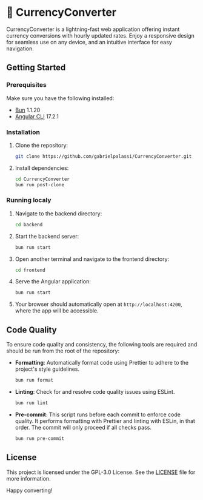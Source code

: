 # 💱 CurrencyConverter

CurrencyConverter is a lightning-fast web application offering instant currency conversions with hourly updated rates. Enjoy a responsive design for seamless use on any device, and an intuitive interface for easy navigation.

## Getting Started

### Prerequisites

Make sure you have the following installed:

- [Bun](https://bun.sh/) 1.1.20
- [Angular CLI](https://angular.dev/installation#install-angular-cli) 17.2.1

### Installation

1. Clone the repository:

   ```bash
   git clone https://github.com/gabrielpalassi/CurrencyConverter.git
   ```

2. Install dependencies:

   ```bash
   cd CurrencyConverter
   bun run post-clone
   ```

### Running localy

1. Navigate to the backend directory:

   ```bash
   cd backend
   ```

2. Start the backend server:

   ```bash
   bun run start
   ```

3. Open another terminal and navigate to the frontend directory:

   ```bash
   cd frontend
   ```

4. Serve the Angular application:

   ```bash
   bun run start
   ```

5. Your browser should automatically open at `http://localhost:4200`, where the app will be accessible.

## Code Quality

To ensure code quality and consistency, the following tools are required and should be run from the root of the repository:

- **Formatting**: Automatically format code using Prettier to adhere to the project's style guidelines.

  ```bash
  bun run format
  ```

- **Linting**: Check for and resolve code quality issues using ESLint.

  ```bash
  bun run lint
  ```

- **Pre-commit**: This script runs before each commit to enforce code quality. It performs formatting with Prettier and linting with ESLin, in that order. The commit will only proceed if all checks pass.

  ```bash
  bun run pre-commit
  ```

## License

This project is licensed under the GPL-3.0 License. See the [LICENSE](LICENSE) file for more information.

Happy converting!

